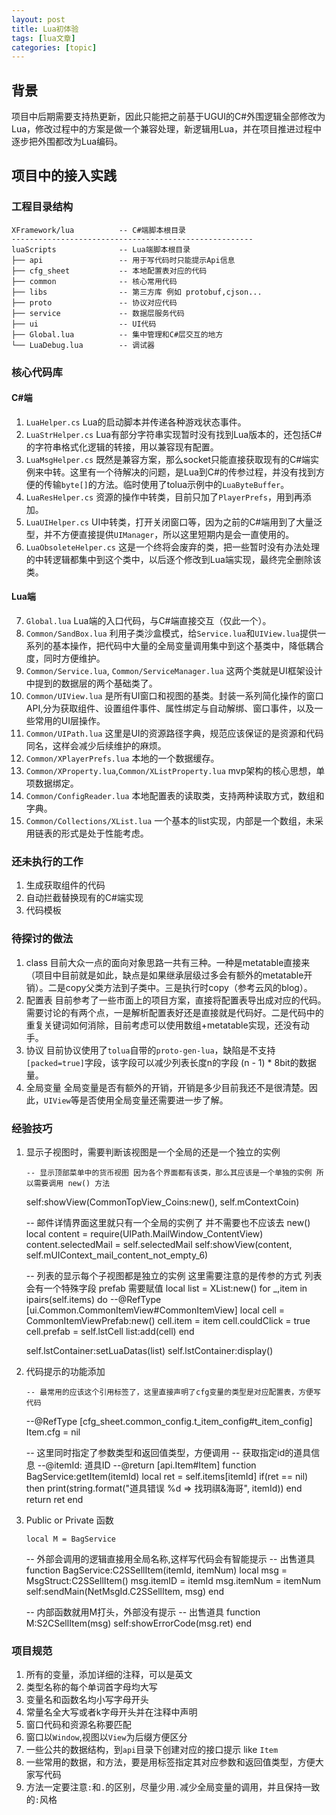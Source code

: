 ```yaml
---
layout: post
title: Lua初体验 
tags: [lua文章]
categories: [topic]
---
```

## 背景

项目中后期需要支持热更新，因此只能把之前基于UGUI的C#外围逻辑全部修改为Lua，修改过程中的方案是做一个兼容处理，新逻辑用Lua，并在项目推进过程中逐步把外围都改为Lua编码。

## 项目中的接入实践

### 工程目录结构

    
    
    XFramework/lua          -- C#端脚本根目录
    ------------------------------------------------------
    luaScripts              -- Lua端脚本根目录
    ├── api                 -- 用于写代码时只能提示Api信息
    ├── cfg_sheet           -- 本地配置表对应的代码
    ├── common              -- 核心常用代码
    ├── libs                -- 第三方库 例如 protobuf,cjson...
    ├── proto               -- 协议对应代码
    ├── service             -- 数据层服务代码
    ├── ui                  -- UI代码
    ├── Global.lua          -- 集中管理和C#层交互的地方
    └── LuaDebug.lua        -- 调试器
    

### 核心代码库

#### C#端

  1. `LuaHelper.cs` Lua的启动脚本并传递各种游戏状态事件。
  2. `LuaStrHelper.cs` Lua有部分字符串实现暂时没有找到Lua版本的，还包括C#的字符串格式化逻辑的转接，用以兼容现有配置。
  3. `LuaMsgHelper.cs` 既然是兼容方案，那么socket只能直接获取现有的C#端实例来中转。这里有一个待解决的问题，是Lua到C#的传参过程，并没有找到方便的传输`byte[]`的方法。临时使用了tolua示例中的`LuaByteBuffer`。
  4. `LuaResHelper.cs` 资源的操作中转类，目前只加了`PlayerPrefs`，用到再添加。
  5. `LuaUIHelper.cs` UI中转类，打开关闭窗口等，因为之前的C#端用到了大量泛型，并不方便直接提供`UIManager`，所以这里短期内是会一直使用的。
  6. `LuaObsoleteHelper.cs` 这是一个终将会废弃的类，把一些暂时没有办法处理的中转逻辑都集中到这个类中，以后逐个修改到Lua端实现，最终完全删除该类。 

#### Lua端

  7. `Global.lua` Lua端的入口代码，与C#端直接交互（仅此一个）。
  8. `Common/SandBox.lua` 利用子类沙盒模式，给`Service.lua`和`UIView.lua`提供一系列的基本操作，把代码中大量的全局变量调用集中到这个基类中，降低耦合度，同时方便维护。
  9. `Common/Service.lua`, `Common/ServiceManager.lua` 这两个类就是UI框架设计中提到的数据层的两个基础类了。
  10. `Common/UIView.lua` 是所有UI窗口和视图的基类。封装一系列简化操作的窗口API,分为获取组件、设置组件事件、属性绑定与自动解绑、窗口事件，以及一些常用的UI层操作。
  11. `Common/UIPath.lua` 这里是UI的资源路径字典，规范应该保证的是资源和代码同名，这样会减少后续维护的麻烦。
  12. `Common/XPlayerPrefs.lua` 本地的一个数据缓存。
  13. `Common/XProperty.lua`,`Common/XListProperty.lua` mvp架构的核心思想，单项数据绑定。
  14. `Common/ConfigReader.lua` 本地配置表的读取类，支持两种读取方式，数组和字典。
  15. `Common/Collections/XList.lua` 一个基本的list实现，内部是一个数组，未采用链表的形式是处于性能考虑。

### 还未执行的工作

  1. 生成获取组件的代码
  2. 自动拦截替换现有的C#端实现
  3. 代码模板

### 待探讨的做法

  1. class 目前大众一点的面向对象思路一共有三种。一种是metatable直接来（项目中目前就是如此，缺点是如果继承层级过多会有额外的metatable开销）。二是copy父类方法到子类中。三是执行时copy（参考云风的blog）。
  2. 配置表 目前参考了一些市面上的项目方案，直接将配置表导出成对应的代码。需要讨论的有两个点，一是解析配置表好还是直接就是代码好。二是代码中的重复关键词如何消除，目前考虑可以使用数组+metatable实现，还没有动手。
  3. 协议 目前协议使用了`tolua`自带的`proto-gen-lua`，缺陷是不支持`[packed=true]`字段，该字段可以减少列表长度n的字段 (n - 1) * 8bit的数据量。
  4. 全局变量 全局变量是否有额外的开销，开销是多少目前我还不是很清楚。因此，`UIView`等是否使用全局变量还需要进一步了解。

### 经验技巧

  1. 显示子视图时，需要判断该视图是一个全局的还是一个独立的实例 
    
         -- 显示顶部菜单中的货币视图 因为各个界面都有该类，那么其应该是一个单独的实例 所以需要调用 new() 方法
     self:showView(CommonTopView_Coins:new(), self.mContextCoin)
    
     -- 邮件详情界面这里就只有一个全局的实例了 并不需要也不应该去 new()
     local content = require(UIPath.MailWindow_ContentView)
     content.selectedMail = self.selectedMail 
     self:showView(content, self.mUIContext_mail_content_not_empty_6)
    
     -- 列表的显示每个子视图都是独立的实例 这里需要注意的是传参的方式 列表会有一个特殊字段 prefab 需要赋值
     local list = XList:new()
     for _,item in ipairs(self.items) do
         --@RefType [ui.Common.CommonItemView#CommonItemView]
         local cell = CommonItemViewPrefab:new()
         cell.item = item
         cell.couldClick = true
         cell.prefab = self.lstCell
         list:add(cell)
     end
    
     self.lstContainer:setLuaDatas(list)
     self.lstContainer:display()
    

  2. 代码提示的功能添加 
    
         -- 最常用的应该这个引用标签了，这里直接声明了cfg变量的类型是对应配置表，方便写代码
     --@RefType [cfg_sheet.common_config.t_item_config#t_item_config]
     Item.cfg = nil
    
     -- 这里同时指定了参数类型和返回值类型，方便调用
     -- 获取指定id的道具信息
     --@itemId: 道具ID
     --@return [api.Item#Item]
     function BagService:getItem(itemId)
         local ret = self.items[itemId]
         if(ret == nil) then
             print(string.format("道具错误 %d => 找玥祺&海哥", itemId))
         end
         return ret
     end
    

  3. Public or Private 函数 
    
         local M = BagService
     -- 外部会调用的逻辑直接用全局名称,这样写代码会有智能提示
     -- 出售道具
     function BagService:C2SSellItem(itemId, itemNum)
         local msg = MsgStruct:C2SSellItem()
         msg.itemID = itemId
         msg.itemNum = itemNum
         self:sendMain(NetMsgId.C2SSellItem, msg)
     end
    
     -- 内部函数就用M打头，外部没有提示
     -- 出售道具
     function M:S2CSellItem(msg)
         self:showErrorCode(msg.ret)
     end
    

### 项目规范

  1. 所有的变量，添加详细的注释，可以是英文
  2. 类型名称的每个单词首字母均大写
  3. 变量名和函数名均小写字母开头
  4. 常量名全大写或者k字母开头并在注释中声明
  5. 窗口代码和资源名称要匹配
  6. 窗口以`Window`,视图以`View`为后缀方便区分
  7. 一些公共的数据结构，到`api`目录下创建对应的接口提示 like `Item`
  8. 一些常用的数据，和方法，要是用标签指定其对应参数和返回值类型，方便大家写代码
  9. 方法一定要注意`:`和`.`的区别，尽量少用`.`减少全局变量的调用，并且保持一致的`:`风格